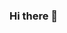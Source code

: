 ### Hi there 👋

<!--
**kiranreddy123-hub/kiranreddy123-hub** is a ✨ _special_ ✨ repository because its `README.md` (this file) appears on your GitHub profile.

Here are some ideas to get you started:
**

- 🔭 I’m currently working on Python , C and SQL.
- 🌱 I’m currently learning Data Structure and Algoritms
- 👯 Looking to collaborate on: Open Source Software Application, Machine Learning, Computer Vision, NLP.
- 📫 How to reach me: email: p.kiranreddydkny@gmail.com

